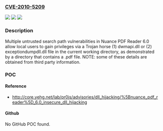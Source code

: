 ### [CVE-2010-5209](https://cve.mitre.org/cgi-bin/cvename.cgi?name=CVE-2010-5209)
![](https://img.shields.io/static/v1?label=Product&message=n%2Fa&color=blue)
![](https://img.shields.io/static/v1?label=Version&message=n%2Fa&color=blue)
![](https://img.shields.io/static/v1?label=Vulnerability&message=n%2Fa&color=brighgreen)

### Description

Multiple untrusted search path vulnerabilities in Nuance PDF Reader 6.0 allow local users to gain privileges via a Trojan horse (1) dwmapi.dll or (2) exceptiondumpdll.dll file in the current working directory, as demonstrated by a directory that contains a .pdf file. NOTE: some of these details are obtained from third party information.

### POC

#### Reference
- http://core.yehg.net/lab/pr0js/advisories/dll_hijacking/%5Bnuance_pdf_reader%5D_6.0_insecure_dll_hijacking

#### Github
No GitHub POC found.

